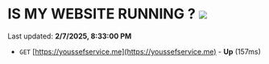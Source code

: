 # IS MY WEBSITE RUNNING ? [![](https://img.shields.io/static/v1?label=Sponsor&message=%E2%9D%A4&logo=GitHub&color=%23fe8e86)](https://github.com/sponsors/Youssef-Lehmam)

Last updated: **2/7/2025, 8:33:00 PM**

- `GET` [https://youssefservice.me](https://youssefservice.me) - **Up** (157ms)

